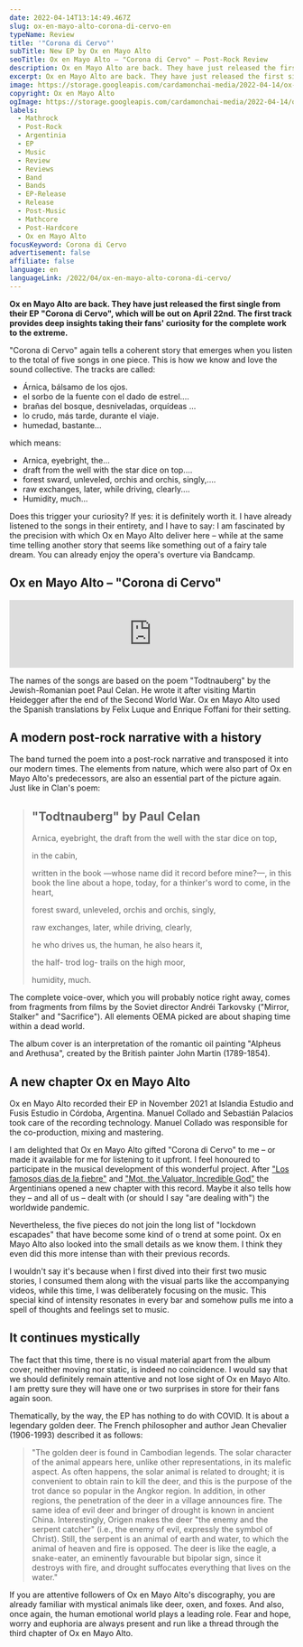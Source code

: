 ```yaml
---
date: 2022-04-14T13:14:49.467Z
slug: ox-en-mayo-alto-corona-di-cervo-en
typeName: Review
title: '"Corona di Cervo"'
subTitle: New EP by Ox en Mayo Alto
seoTitle: Ox en Mayo Alto – "Corona di Cervo" – Post-Rock Review
description: Ox en Mayo Alto are back. They have just released the first single from their EP "Corona di Cervo", which will be out on 22 April. The first track provides deep insights.
excerpt: Ox en Mayo Alto are back. They have just released the first single from their EP "Corona di Cervo", which will be out on 22 April. The first track provides deep insights taking their fans' curiosity for the complete work to the extreme.
image: https://storage.googleapis.com/cardamonchai-media/2022-04-14/ox-en-mayo-alto-corona-di-cervo-jpg-imagine-181818_535f5a_1024_768/640.webp
copyright: Ox en Mayo Alto
ogImage: https://storage.googleapis.com/cardamonchai-media/2022-04-14/ox-en-mayo-alto-corona-di-cervo-fb-jpg-imagine-181818_404844_1200_628/640.webp
labels:
  - Mathrock
  - Post-Rock
  - Argentinia
  - EP
  - Music
  - Review
  - Reviews
  - Band
  - Bands
  - EP-Release
  - Release
  - Post-Music
  - Mathcore
  - Post-Hardcore
  - Ox en Mayo Alto
focusKeyword: Corona di Cervo
advertisement: false
affiliate: false
language: en
languageLink: /2022/04/ox-en-mayo-alto-corona-di-cervo/
---
```


**Ox en Mayo Alto are back. They have just released the first single from their EP "Corona di Cervo", which will be out on April 22nd. The first track provides deep insights taking their fans' curiosity for the complete work to the extreme.**

"Corona di Cervo" again tells a coherent story that emerges when you listen to the total of five songs in one piece. This is how we know and love the sound collective. The tracks are called:

- Árnica, bálsamo de los ojos.
- el sorbo de la fuente con el dado de estrel....
- brañas del bosque, desniveladas, orquídeas ...
- lo crudo, más tarde, durante el viaje.
- humedad, bastante...

which means:

- Arnica, eyebright, the...
- draft from the well with the star dice on top....
- forest sward, unleveled, orchis and orchis, singly,....
- raw exchanges, later, while driving, clearly....
- Humidity, much...

Does this trigger your curiosity? If yes: it is definitely worth it. I have already listened to the songs in their entirety, and I have to say: I am fascinated by the precision with which Ox en Mayo Alto deliver here – while at the same time telling another story that seems like something out of a fairy tale dream. You can already enjoy the opera's overture via Bandcamp.

## Ox en Mayo Alto – "Corona di Cervo"

<iframe
  style="border: 0; width: 100%; height: 120px;"
  src="https://bandcamp.com/EmbeddedPlayer/album=2821923603/size=large/bgcol=ffffff/linkcol=5c9b72/tracklist=false/artwork=small/transparent=true/"
  seamless
>
  <a href="https://oxenMayoalto.bandcamp.com/album/corona-di-cervo">
    Corona di Cervo by Ox en Mayo Alto
  </a>
</iframe>

The names of the songs are based on the poem "Todtnauberg" by the Jewish-Romanian poet Paul Celan. He wrote it after visiting Martin Heidegger after the end of the Second World War. Ox en Mayo Alto used the Spanish translations by Felix Luque and Enrique Foffani for their setting.

## A modern post-rock narrative with a history

The band turned the poem into a post-rock narrative and transposed it into our modern times. The elements from nature, which were also part of Ox en Mayo Alto's predecessors, are also an essential part of the picture again. Just like in Clan's poem:

> ## "Todtnauberg" by Paul Celan
>
> Arnica, eyebright, the draft from the well with the star dice on top,
>
> in the cabin,
>
> written in the book —whose name did it record before mine?—, in this book the line about a hope, today, for a thinker's word to come, in the heart,
>
> forest sward, unleveled, orchis and orchis, singly,
>
> raw exchanges, later, while driving, clearly,
>
> he who drives us, the human, he also hears it,
>
> the half- trod log- trails on the high moor,
>
> humidity, much.

The complete voice-over, which you will probably notice right away, comes from fragments from films by the Soviet director Andréi Tarkovsky ("Mirror, Stalker" and "Sacrifice"). All elements OEMA picked are about shaping time within a dead world.

The album cover is an interpretation of the romantic oil painting "Alpheus and Arethusa", created by the British painter John Martin (1789-1854).

## A new chapter Ox en Mayo Alto

Ox en Mayo Alto recorded their EP in November 2021 at Islandia Estudio and Fusis Estudio in Córdoba, Argentina. Manuel Collado and Sebastián Palacios took care of the recording technology. Manuel Collado was responsible for the co-production, mixing and mastering.

I am delighted that Ox en Mayo Alto gifted "Corona di Cervo" to me – or made it available for me for listening to it upfront. I feel honoured to participate in the musical development of this wonderful project. After ["Los famosos días de la fiebre"](/2020/09/ox-en-mayo-alto-los-famosos-dias-de-la-fiebre-review-en) and ["Mot, the Valuator, Incredible God"](/2021/09/ox-en-mayo-alto-mot-the-valuator-incredible-god-en/) the Argentinians opened a new chapter with this record. Maybe it also tells how they – and all of us – dealt with (or should I say "are dealing with") the worldwide pandemic.

Nevertheless, the five pieces do not join the long list of "lockdown escapades" that have become some kind of o trend at some point. Ox en Mayo Alto also looked into the small details as we know them. I think they even did this more intense than with their previous records.

I wouldn't say it's because when I first dived into their first two music stories, I consumed them along with the visual parts like the accompanying videos, while this time, I was deliberately focusing on the music. This special kind of intensity resonates in every bar and somehow pulls me into a spell of thoughts and feelings set to music.

## It continues mystically

The fact that this time, there is no visual material apart from the album cover, neither moving nor static, is indeed no coincidence. I would say that we should definitely remain attentive and not lose sight of Ox en Mayo Alto. I am pretty sure they will have one or two surprises in store for their fans again soon.

Thematically, by the way, the EP has nothing to do with COVID. It is about a legendary golden deer. The French philosopher and author Jean Chevalier (1906-1993) described it as follows:

> "The golden deer is found in Cambodian legends. The solar character of the animal appears here, unlike other representations, in its malefic aspect. As often happens, the solar animal is related to drought; it is convenient to obtain rain to kill the deer, and this is the purpose of the trot dance so popular in the Angkor region. In addition, in other regions, the penetration of the deer in a village announces fire. The same idea of evil deer and bringer of drought is known in ancient China. Interestingly, Origen makes the deer "the enemy and the serpent catcher" (i.e., the enemy of evil, expressly the symbol of Christ). Still, the serpent is an animal of earth and water, to which the animal of heaven and fire is opposed. The deer is like the eagle, a snake-eater, an eminently favourable but bipolar sign, since it destroys with fire, and drought suffocates everything that lives on the water."

If you are attentive followers of Ox en Mayo Alto's discography, you are already familiar with mystical animals like deer, oxen, and foxes. And also, once again, the human emotional world plays a leading role. Fear and hope, worry and euphoria are always present and run like a thread through the third chapter of Ox en Mayo Alto.

